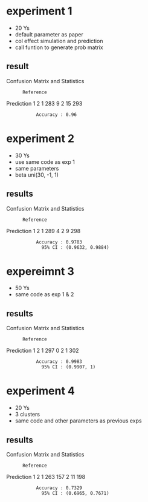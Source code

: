 # experiment 1

- 20 Ys
- default parameter as paper
- col effect simulation and prediction
- call funtion to generate prob matrix

## result

Confusion Matrix and Statistics

          Reference
Prediction   1   2
         1 283   9
         2  15 293
                                          
               Accuracy : 0.96 


# experiment 2

- 30 Ys
- use same code as exp 1
- same parameters
- beta uni(30, -1, 1)

## results

Confusion Matrix and Statistics

          Reference
Prediction   1   2
         1 289   4
         2   9 298
                                          
               Accuracy : 0.9783          
                 95% CI : (0.9632, 0.9884)


# expereimnt 3

- 50 Ys
- same code as exp 1 & 2

## results

Confusion Matrix and Statistics

          Reference
Prediction   1   2
         1 297   0
         2   1 302
                                     
               Accuracy : 0.9983     
                 95% CI : (0.9907, 1)
                 
# experiment 4

- 20 Ys
- 3 clusters
- same code and other parameters as previous exps

## results

Confusion Matrix and Statistics

          Reference
Prediction   1   2
         1 263 157
         2  11 198
                                          
               Accuracy : 0.7329          
                 95% CI : (0.6965, 0.7671)